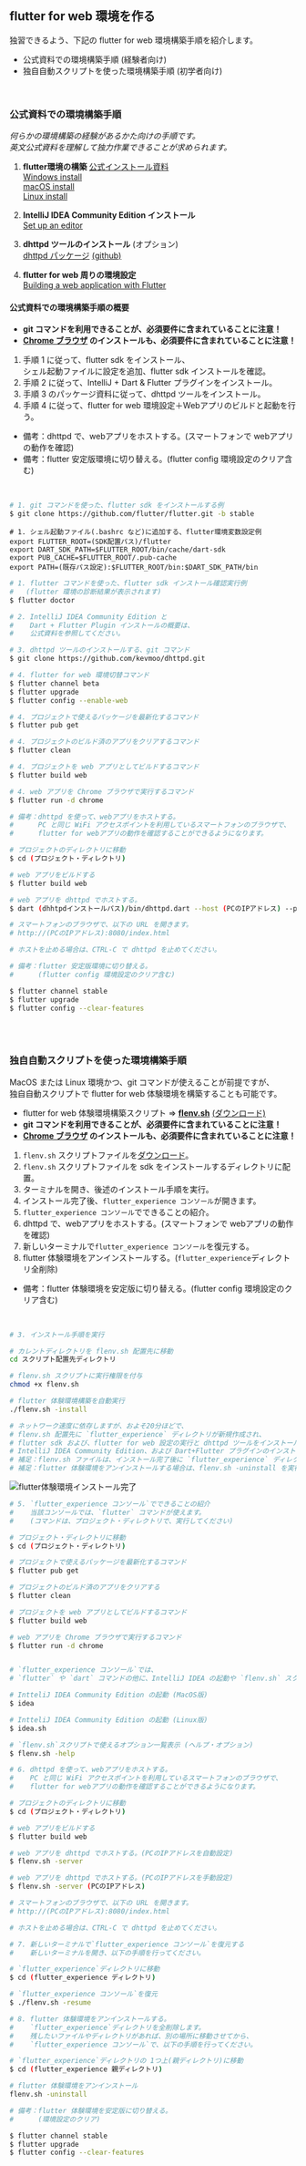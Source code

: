 ## flutter for web 環境を作る
独習できるよう、下記の flutter for web 環境構築手順を紹介します。  

- 公式資料での環境構築手順 (経験者向け)
- 独自自動スクリプトを使った環境構築手順 (初学者向け)

<br/>

### 公式資料での環境構築手順
*何らかの環境構築の経験があるかた向けの手順です。*  
*英文公式資料を理解して独力作業できることが求められます。*

1. **flutter環境の構築** [公式インストール資料](https://flutter.dev/docs/get-started/install)  
[Windows install](https://flutter.dev/docs/get-started/install/windows)  
[macOS install](https://flutter.dev/docs/get-started/install/macos)  
[Linux install](https://flutter.dev/docs/get-started/install/linux)  

1. **IntelliJ IDEA Community Edition インストール**  
[Set up an editor](https://flutter.dev/docs/get-started/editor?tab=androidstudio)

1. **dhttpd ツールのインストール** (オプション)  
[dhttpd パッケージ](https://pub.dev/packages/dhttpd) [(github)](https://github.com/kevmoo/dhttpd)

1. **flutter for web 周りの環境設定**  
[Building a web application with Flutter](https://flutter.dev/docs/get-started/web)

#### 公式資料での環境構築手順の概要
- **git コマンドを利用できることが、必須要件に含まれていることに注意！**
- **[Chrome ブラウザ](https://www.google.co.jp/chrome/) のインストールも、必須要件に含まれていることに注意！**

1. 手順 1 に従って、flutter sdk をインストール、  
シェル起動ファイルに設定を追加、flutter sdk インストールを確認。
2. 手順 2 に従って、IntelliJ + Dart & Flutter プラグインをインストール。
3. 手順 3 のパッケージ資料に従って、dhttpd ツールをインストール。
4. 手順 4 に従って、flutter for web 環境設定＋Webアプリのビルドと起動を行う。

- 備考：dhttpd で、webアプリをホストする。(スマートフォンで webアプリの動作を確認)
- 備考：flutter 安定版環境に切り替える。(flutter config 環境設定のクリア含む)

<br/>

```bash
# 1. git コマンドを使った、flutter sdk をインストールする例
$ git clone https://github.com/flutter/flutter.git -b stable
```

```file
# 1. シェル起動ファイル(.bashrc など)に追加する、flutter環境変数設定例
export FLUTTER_ROOT=(SDK配置パス)/flutter
export DART_SDK_PATH=$FLUTTER_ROOT/bin/cache/dart-sdk
export PUB_CACHE=$FLUTTER_ROOT/.pub-cache
export PATH=(既存パス設定):$FLUTTER_ROOT/bin:$DART_SDK_PATH/bin
```

```bash
# 1. flutter コマンドを使った、flutter sdk インストール確認実行例
#   (flutter 環境の診断結果が表示されます)
$ flutter doctor
```

```bash
# 2. IntelliJ IDEA Community Edition と
#    Dart + Flutter Plugin インストールの概要は、
#    公式資料を参照してください。
```

```bash
# 3. dhttpd ツールのインストールする、git コマンド
$ git clone https://github.com/kevmoo/dhttpd.git
```

```bash
# 4. flutter for web 環境切替コマンド
$ flutter channel beta
$ flutter upgrade
$ flutter config --enable-web

# 4. プロジェクトで使えるパッケージを最新化するコマンド
$ flutter pub get

# 4. プロジェクトのビルド済のアプリをクリアするコマンド
$ flutter clean

# 4. プロジェクトを web アプリとしてビルドするコマンド
$ flutter build web

# 4. web アプリを Chrome ブラウザで実行するコマンド
$ flutter run -d chrome
```

```bash
# 備考：dhttpd を使って、webアプリをホストする。
# 　　　PC と同じ WiFi アクセスポイントを利用しているスマートフォンのブラウザで、
# 　　　flutter for webアプリの動作を確認することができるようになります。

# プロジェクトのディレクトリに移動
$ cd (プロジェクト・ディレクトリ)

# web アプリをビルドする
$ flutter build web

# web アプリを dhttpd でホストする。
$ dart (dhhtpdインストールパス)/bin/dhttpd.dart --host (PCのIPアドレス) --port 8080 --path build/web

# スマートフォンのブラウザで、以下の URL を開きます。
# http://(PCのIPアドレス):8080/index.html

# ホストを止める場合は、CTRL-C で dhttpd を止めてください。
```

```bash
# 備考：flutter 安定版環境に切り替える。
# 　　　(flutter config 環境設定のクリア含む)

$ flutter channel stable
$ flutter upgrade
$ flutter config --clear-features
```

<br/>
<br/>

### 独自自動スクリプトを使った環境構築手順
MacOS または Linux 環境かつ、git コマンドが使えることが前提ですが、  
独自自動スクリプトで flutter for web 体験環境を構築することも可能です。
- flutter for web 体験環境構築スクリプト ⇒ [**flenv.sh**](https://github.com/cch-robo/DevFest-Kyoto-2020/blob/master/scripts/flenv.sh) [(ダウンロード)](./scripts/flenv.sh) 
- **git コマンドを利用できることが、必須要件に含まれていることに注意！**
- **[Chrome ブラウザ](https://www.google.co.jp/chrome/) のインストールも、必須要件に含まれていることに注意！**

1. `flenv.sh` スクリプトファイルを[ダウンロード](./scripts/flenv.sh)。
2. `flenv.sh` スクリプトファイルを sdk をインストールするディレクトリに配置。
3. ターミナルを開き、後述のインストール手順を実行。
4. インストール完了後、`flutter_experience コンソール`が開きます。
5. `flutter_experience コンソール`でできることの紹介。
6. dhttpd で、webアプリをホストする。(スマートフォンで webアプリの動作を確認)
7. 新しいターミナルで`flutter_experience コンソール`を復元する。
8. flutter 体験環境をアンインストールする。(`flutter_experience`ディレクトリ全削除)

- 備考：flutter 体験環境を安定版に切り替える。(flutter config 環境設定のクリア含む)

<br/>

```bash
# 3. インストール手順を実行

# カレントディレクトリを flenv.sh 配置先に移動
cd スクリプト配置先ディレクトリ

# flenv.sh スクリプトに実行権限を付与
chmod +x flenv.sh

# flutter 体験環境構築を自動実行
./flenv.sh -install

# ネットワーク速度に依存しますが、およそ20分ほどで、
# flenv.sh 配置先に `flutter_experience` ディレクトリが新規作成され、
# flutter sdk および、flutter for web 設定の実行と dhttpd ツールをインストール、
# IntelliJ IDEA Community Edition、および Dart+Flutter プラグインのインストールが完了します。
# 補足：flenv.sh ファイルは、インストール完了後に `flutter_experience` ディレクトリに移動しています。
# 補足：flutter 体験環境をアンインストールする場合は、flenv.sh -uninstall を実行してください。
```

![flutter体験環境インストール完了](./images/flenv_flutter_sdk_installed.png)

```bash
# 5. `flutter_experience コンソール`でできることの紹介
#    当該コンソールでは、`flutter` コマンドが使えます。
#    (コマンドは、プロジェクト・ディレクトリで、実行してください)

# プロジェクト・ディレクトリに移動
$ cd (プロジェクト・ディレクトリ)

# プロジェクトで使えるパッケージを最新化するコマンド
$ flutter pub get

# プロジェクトのビルド済のアプリをクリアする
$ flutter clean

# プロジェクトを web アプリとしてビルドするコマンド
$ flutter build web

# web アプリを Chrome ブラウザで実行するコマンド
$ flutter run -d chrome


# `flutter_experience コンソール`では、
# `flutter` や `dart` コマンドの他に、IntelliJ IDEA の起動や `flenv.sh` スクリプトも使えます。

# IntteliJ IDEA Community Edition の起動 (MacOS版)
$ idea

# IntteliJ IDEA Community Edition の起動 (Linux版)
$ idea.sh

# `flenv.sh`スクリプトで使えるオプション一覧表示 (ヘルプ・オプション)
$ flenv.sh -help 
```

```bash
# 6. dhttpd を使って、webアプリをホストする。
#    PC と同じ WiFi アクセスポイントを利用しているスマートフォンのブラウザで、
#    flutter for webアプリの動作を確認することができるようになります。

# プロジェクトのディレクトリに移動
$ cd (プロジェクト・ディレクトリ)

# web アプリをビルドする
$ flutter build web

# web アプリを dhttpd でホストする。(PCのIPアドレスを自動設定)
$ flenv.sh -server

# web アプリを dhttpd でホストする。(PCのIPアドレスを手動設定)
$ flenv.sh -server (PCのIPアドレス)

# スマートフォンのブラウザで、以下の URL を開きます。
# http://(PCのIPアドレス):8080/index.html

# ホストを止める場合は、CTRL-C で dhttpd を止めてください。
```

```bash
# 7. 新しいターミナルで`flutter_experience コンソール`を復元する
#    新しいターミナルを開き、以下の手順を行ってください。

# `flutter_experience`ディレクトリに移動
$ cd (flutter_experience ディレクトリ)

# `flutter_experience コンソール`を復元
$ ./flenv.sh -resume
```

```bash
# 8. flutter 体験環境をアンインストールする。
#    `flutter_experience`ディレクトリを全削除します。
#    残したいファイルやディレクトリがあれば、別の場所に移動させてから、
#    `flutter_experience コンソール`で、以下の手順を行ってください。

# `flutter_experience`ディレクトリの 1つ上(親ディレクトリ)に移動
$ cd (flutter_experience 親ディレクトリ)

# flutter 体験環境をアンインストール
flenv.sh -uninstall
```

```bash
# 備考：flutter 体験環境を安定版に切り替える。
# 　　　(環境設定のクリア)

$ flutter channel stable
$ flutter upgrade
$ flutter config --clear-features
```
